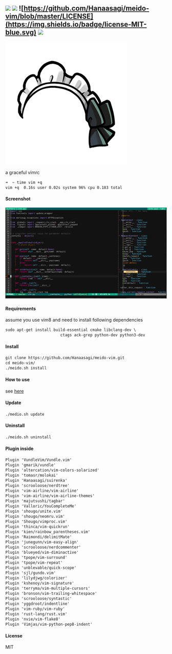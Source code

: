![](https://img.shields.io/badge/vim-vimrc-624498.svg)
![](https://travis-ci.org/Hanaasagi/meido-vim.svg?branch=master)
![https://github.com/Hanaasagi/meido-vim/blob/master/LICENSE](https://img.shields.io/badge/license-MIT-blue.svg)
![](https://img.shields.io/badge/release-2.1-F4A466.svg)
----
![](https://github.com/Hanaasagi/meido-vim/blob/master/.resources/logo.png)

a graceful vimrc

```
➜  ~ time vim +q
vim +q  0.16s user 0.02s system 96% cpu 0.183 total
```

#### Screenshot

![](https://github.com/Hanaasagi/meido-vim/blob/master/.resources/screenshot.png)

#### Requirements

assume you use vim8 and need to install following dependencies

```
sudo apt-get install build-essential cmake libclang-dev \
                        ctags ack-grep python-dev python3-dev
```

#### Install

```
git clone https://github.com/Hanaasagi/meido-vim.git
cd meido-vim/
./meido.sh install
```

#### How to use

see [here](https://github.com/Hanaasagi/meido-vim/wiki/meido-vim-guide)


#### Update

```
./medio.sh update
```

#### Uninstall

```
./meido.sh uninstall
```

#### Plugin inside

```
Plugin 'VundleVim/Vundle.vim'
Plugin 'gmarik/vundle'
Plugin 'altercation/vim-colors-solarized'
Plugin 'tomasr/molokai'
Plugin 'Hanaasagi/suirenka'
Plugin 'scrooloose/nerdtree'
Plugin 'vim-airline/vim-airline'
Plugin 'vim-airline/vim-airline-themes'
Plugin 'majutsushi/tagbar'
Plugin 'Valloric/YouCompleteMe'
Plugin 'shougo/unite.vim'
Plugin 'shougo/neomru.vim'
Plugin 'Shougo/vimproc.vim'
Plugin 'thinca/vim-quickrun'
Plugin 'kien/rainbow_parentheses.vim'
Plugin 'Raimondi/delimitMate'
Plugin 'junegunn/vim-easy-align'
Plugin 'scrooloose/nerdcommenter'
Plugin 'blueyed/vim-diminactive'
Plugin 'tpope/vim-surround'
Plugin 'tpope/vim-repeat'
Plugin 'unblevable/quick-scope'
Plugin 'sjl/gundo.vim'
Plugin 'lilydjwg/colorizer'
Plugin 'kshenoy/vim-signature'
Plugin 'terryma/vim-multiple-cursors'
Plugin 'bronson/vim-trailing-whitespace'
Plugin 'scrooloose/syntastic'
Plugin 'yggdroot/indentline'
Plugin 'vim-ruby/vim-ruby'
Plugin 'rust-lang/rust.vim'
Plugin 'nvie/vim-flake8'
Plugin 'Vimjas/vim-python-pep8-indent'
```

#### License
MIT

